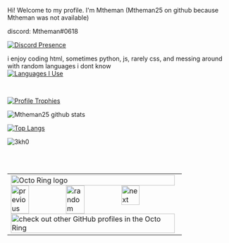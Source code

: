 Hi! Welcome to my profile. I'm Mtheman (Mtheman25 on github because Mtheman was not available) 

discord: Mtheman#0618

[![Discord Presence](https://lanyard.cnrad.dev/api/824344183899684925?borderRadius=5px&idleMessage=making%20proxies&bg=a&animated=true)](https://discord.com/users/824344183899684925)

i enjoy coding html, sometimes python, js, rarely css, and messing around with random languages i dont know
</br>
[![Languages I Use](https://skillicons.dev/icons?i=html,py,js,css)](https://skillicons.dev)

</br>

[![Profile Trophies](https://github-profile-trophy.vercel.app/?username=Mtheman25&theme=darkhub)](https://github.com/ryo-ma/github-profile-trophy)
</br>




![Mtheman25 github stats](https://github-readme-stats-git-masterrstaa-rickstaa.vercel.app/api?username=Mtheman25&show_icons=true&hide_border=true) 

[![Top Langs](https://github-readme-stats-git-masterrstaa-rickstaa.vercel.app/api/top-langs/?username=Mtheman25&layout=compact)](https://github.com/anuraghazra/github-readme-stats)

<p><img src="https://github-readme-streak-stats.herokuapp.com/?user=Mtheman25&theme=dark" alt="3kh0" /></p><br>


</br>



<table><tbody><tr><td><a href="https://octo-ring.com/"><img src="https://octo-ring.com/static/img/widget/top.png" width="99%" alt="Octo Ring logo" align="top"></a><br><a href="https://octo-ring.com/p/Mtheman25/prev"><img src="https://octo-ring.com/static/img/widget/prev.png" width="33%" alt="previous" align="top" title="previous profile"></a><a href="https://octo-ring.com/p/Mtheman25/random"><img src="https://octo-ring.com/static/img/widget/random.png" width="33%" alt="random" align="top" title="random profile"></a><a href="https://octo-ring.com/p/Mtheman25/next"><img src="https://octo-ring.com/static/img/widget/next.png" width="33%" alt="next" align="top" title="next profile"></a><br><a href="https://octo-ring.com/"><img src="https://octo-ring.com/static/img/widget/bottom.png" width="99%" alt="check out other GitHub profiles in the Octo Ring" align="top"></a></td></tr></tbody></table>
